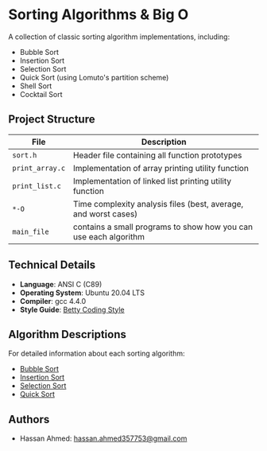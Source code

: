 # Sorting Algorithms & Big O

A collection of classic sorting algorithm implementations, including:
- Bubble Sort
- Insertion Sort
- Selection Sort
- Quick Sort (using Lomuto's partition scheme)
- Shell Sort
- Cocktail Sort

## Project Structure

| File | Description |
|------|-------------|
| `sort.h` | Header file containing all function prototypes |
| `print_array.c` | Implementation of array printing utility function |
| `print_list.c` | Implementation of linked list printing utility function |
| `*-O` | Time complexity analysis files (best, average, and worst cases) |
| `main_file` | contains a small programs to show how you can use each algorithm |

## Technical Details

- **Language**: ANSI C (C89)
- **Operating System**: Ubuntu 20.04 LTS
- **Compiler**: gcc 4.4.0
- **Style Guide**: [Betty Coding Style](https://github.com/holbertonschool/Betty/wiki)

## Algorithm Descriptions

For detailed information about each sorting algorithm:
- [Bubble Sort](https://en.wikipedia.org/wiki/Bubble_sort)
- [Insertion Sort](https://en.wikipedia.org/wiki/Insertion_sort)
- [Selection Sort](https://en.wikipedia.org/wiki/Selection_sort)
- [Quick Sort](https://en.wikipedia.org/wiki/Quicksort)

## Authors
- Hassan Ahmed: hassan.ahmed357753@gmail.com